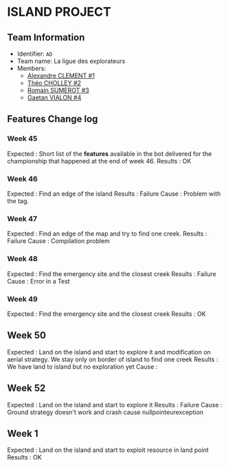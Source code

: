 # ISLAND PROJECT

## Team Information

  * Identifier: `AD`
  * Team name: La ligue des explorateurs
  * Members:
    *  [Alexandre CLEMENT #1](alexandre.clement@etu.unice.fr)
    *  [Théo CHOLLEY #2](theo.cholley@etu.unice.fr)
    *  [Romain SUMEROT #3](romain.sumerot@etu.unice.fr)
    *  [Gaetan VIALON #4](gaetan.vialon@etu.unice.fr)

## Features Change log

### Week 45

Expected : Short list of the **features** available in the bot delivered for the championship that happened at the end of week 46.
Results : OK

### Week 46

Expected : Find an edge of the island
Results : Failure
Cause : Problem with the tag.

### Week 47

Expected : Find an edge of the map and try to find one creek.
Results : Failure
Cause : Compilation problem

### Week 48

Expected :  Find the emergency site and the closest creek
Results : Failure
Cause : Error in a Test

### Week 49

Expected : Find the emergency site and the closest creek
Results : OK

## Week 50

Expected : Land on the island and start to explore it and modification on aerial strategy. We stay only on border of island to find one creek
Results : We have land to island but no exploration yet
Cause :

## Week 52

Expected : Land on the island and start to explore it
Results : Failure
Cause : Ground strategy doesn't work and crash cause nullpointeurexception


## Week 1
    
Expected : Land on the island and start to exploit resource in land point
Results : OK
